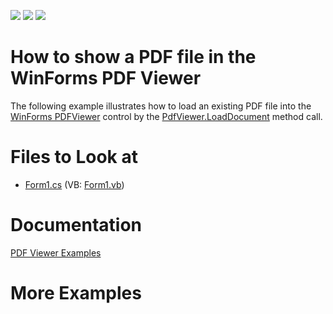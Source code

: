 <!-- default badges list -->
![](https://img.shields.io/endpoint?url=https://codecentral.devexpress.com/api/v1/VersionRange/128595861/15.1.3%2B)
[![](https://img.shields.io/badge/Open_in_DevExpress_Support_Center-FF7200?style=flat-square&logo=DevExpress&logoColor=white)](https://supportcenter.devexpress.com/ticket/details/E4696)
[![](https://img.shields.io/badge/📖_How_to_use_DevExpress_Examples-e9f6fc?style=flat-square)](https://docs.devexpress.com/GeneralInformation/403183)
<!-- default badges end -->

# How to show a PDF file in the WinForms PDF Viewer

The following example illustrates how to load an existing PDF file into the [WinForms PDFViewer](https://www.devexpress.com/products/net/controls/winforms/pdf-viewer/) control by the [PdfViewer.LoadDocument](https://docs.devexpress.com/windowsforms/devexpress.xtrapdfviewer.pdfviewer.loaddocument.overloads) method call.

# Files to Look at

* [Form1.cs](./CS/PdfViewerSample/Form1.cs) (VB: [Form1.vb](./VB/PdfViewerSample/Form1.vb))

# Documentation

[PDF Viewer Examples](https://docs.devexpress.com/WindowsForms/10964/controls-and-libraries/pdf-viewer/examples)

# More Examples





